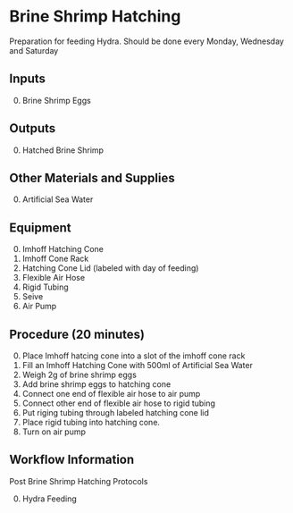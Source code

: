 Brine Shrimp Hatching
===

Preparation for feeding Hydra. Should be done every Monday, Wednesday and Saturday

Inputs
---
0. Brine Shrimp Eggs

Outputs
---
0. Hatched Brine Shrimp

Other Materials and Supplies
---
0. Artificial Sea Water

Equipment
---
0. Imhoff Hatching Cone
0. Imhoff Cone Rack
0. Hatching Cone Lid (labeled with day of feeding)
0. Flexible Air Hose
0. Rigid Tubing
0. Seive
0. Air Pump

Procedure (20 minutes)
---
0. Place Imhoff hatcing cone into a slot of the imhoff cone rack
0. Fill an Imhoff Hatching Cone with 500ml of Artificial Sea Water
0. Weigh 2g of brine shrimp eggs
0. Add brine shrimp eggs to hatching cone
0. Connect one end of flexible air hose to air pump
0. Connect other end of flexible air hose to rigid tubing
0. Put riging tubing through labeled hatching cone lid
0. Place rigid tubing into hatching cone.
0. Turn on air pump

Workflow Information
---

Post Brine Shrimp Hatching Protocols

0. Hydra Feeding
